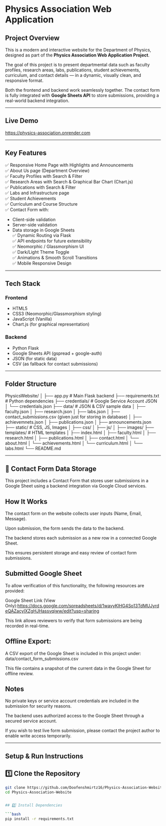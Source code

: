 # Physics Association Web Application

## Project Overview

This is a modern and interactive website for the Department of Physics, designed as part of the **Physics Association Web Application Project**.

The goal of this project is to present departmental data such as faculty profiles, research areas, labs, publications, student achievements, curriculum, and contact details — in a dynamic, visually clean, and responsive format.

Both the frontend and backend work seamlessly together. The contact form is fully integrated with **Google Sheets API** to store submissions, providing a real-world backend integration.

---

## Live Demo

https://physics-association.onrender.com

---

## Key Features

✅ Responsive Home Page with Highlights and Announcements  
✅ About Us page (Department Overview)  
✅ Faculty Profiles with Search & Filter  
✅ Research Areas with Search & Graphical Bar Chart (Chart.js)  
✅ Publications with Search & Filter  
✅ Labs and Infrastructure page  
✅ Student Achievements  
✅ Curriculum and Course Structure  
✅ Contact Form with:
- Client-side validation
- Server-side validation
- Data storage in Google Sheets  
✅ Dynamic Routing via Flask  
✅ API endpoints for future extensibility  
✅ Neomorphic / Glassmorphism UI  
✅ Dark/Light Theme Toggle  
✅ Animations & Smooth Scroll Transitions  
✅ Mobile Responsive Design  

---

## Tech Stack

### Frontend

- HTML5
- CSS3 (Neomorphic/Glassmorphism styling)
- JavaScript (Vanilla)
- Chart.js (for graphical representation)

### Backend

- Python Flask
- Google Sheets API (gspread + google-auth)
- JSON (for static data)
- CSV (as fallback for contact submissions)

---

## Folder Structure

PhysicsWebsite/
│
├── app.py # Main Flask backend
├── requirements.txt # Python dependencies
├── credentials/ # Google Service Account JSON
│ └── credentials.json
├── data/ # JSON & CSV sample data
│ ├── faculty.json
│ ├── research.json
│ ├── labs.json
│ ├── contact_submissions.csv (given just for storing in database)
│ ├── achievemnets.json
│ ├── publications.json
│ ├── announcements.json
├── static/ # CSS, JS, Images
│ ├── css/
│ ├── js/
│ ├── images/
├── templates/ # HTML templates
│ ├── index.html
│ ├── faculty.html
│ ├── research.html
│ ├── publications.html
│ ├── contact.html
│ └── about.html
│ └── achievements.html
│ └── curriculum.html
│ └── labs.html
└── README.md

---

## 📄 Contact Form Data Storage
This project includes a Contact Form that stores user submissions in a Google Sheet using a backend integration via Google Cloud services.

## How It Works
The contact form on the website collects user inputs (Name, Email, Message).

Upon submission, the form sends the data to the backend.

The backend stores each submission as a new row in a connected Google Sheet.

This ensures persistent storage and easy review of contact form submissions.

## Submitted Google Sheet
To allow verification of this functionality, the following resources are provided:

Google Sheet Link (View Only):https://docs.google.com/spreadsheets/d/1wavyKlHG4So13TdMUJyrdeQAZacylXZgHJHassvqiww/edit?usp=sharing

This link allows reviewers to verify that form submissions are being recorded in real-time.

## Offline Export:
A CSV export of the Google Sheet is included in this project under:
data/contact_form_submissions.csv

This file contains a snapshot of the current data in the Google Sheet for offline review.

## Notes
No private keys or service account credentials are included in the submission for security reasons.

The backend uses authorized access to the Google Sheet through a secured service account.

If you wish to test live form submission, please contact the project author to enable write access temporarily.

---

## Setup & Run Instructions

## 1️⃣ Clone the Repository

```bash
git clone https://github.com/Doofenshmirtz16/Physics-Association-Website.git
cd Physics-Association-Website


## 2️⃣ Install Dependencies

```bash
pip install -r requirements.txt

